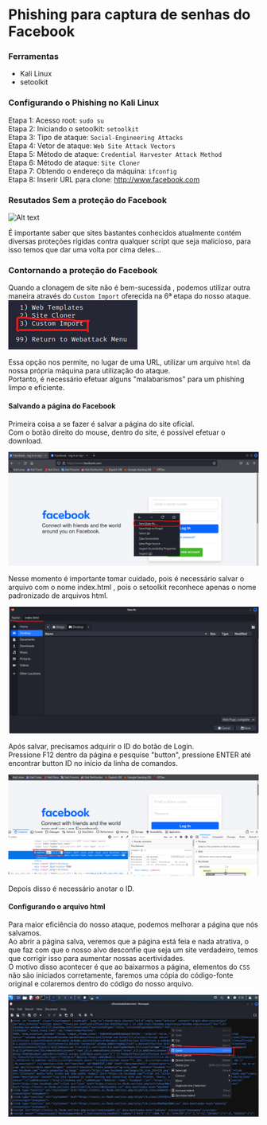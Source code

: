 # Phishing para captura de senhas do Facebook

### Ferramentas

- Kali Linux
- setoolkit

### Configurando o Phishing no Kali Linux

Etapa 1: Acesso root: ``` sudo su ```  
Etapa 2: Iniciando o setoolkit: ``` setoolkit ```  
Etapa 3: Tipo de ataque: ``` Social-Engineering Attacks ```  
Etapa 4: Vetor de ataque: ``` Web Site Attack Vectors ```  
Etapa 5: Método de ataque: ```Credential Harvester Attack Method ```  
Etapa 6: Método de ataque: ``` Site Cloner ```  
Etapa 7: Obtendo o endereço da máquina: ``` ifconfig ```  
Etapa 8: Inserir URL para clone: http://www.facebook.com  

### Resutados Sem a proteção do Facebook

![Alt text](./passwd.png "Optional title")

É importante saber que sites bastantes conhecidos atualmente contém diversas proteções rígidas contra qualquer script que seja malicioso, para isso temos que dar uma volta por cima deles...  
### Contornando a proteção do Facebook

Quando a clonagem de site não é bem-sucessida , podemos utilizar outra maneira através do ``` Custom Import ``` oferecida na 6ª etapa do nosso ataque.  
![Alt text](./Custom_Import.png "Optional title")

Essa opção nos permite, no lugar de uma URL, utilizar um arquivo ``` html ``` da nossa própria máquina para utilização do ataque.  
Portanto, é necessário efetuar alguns "malabarismos" para um phishing limpo e eficiente.  

#### Salvando a página do Facebook

Primeira coisa a se fazer é salvar a página do site oficial.  
Com o botão direito do mouse, dentro do site, é possível efetuar o download.  

![Alt text](./Save_Page.png "Optional title")

Nesse momento é importante tomar cuidado, pois é necessário salvar o arquivo com o nome index.html , pois o setoolkit reconhece apenas o nome padronizado de arquivos html.  

![Alt text](./Renaming.png "Optional title")

Após salvar, precisamos adquirir o ID do botão de Login.  
Pressione F12 dentro da página e pesquise "button", pressione ENTER até encontrar button ID no início da linha de comandos.  

![Alt text](./ID.png "Optional title")

Depois disso é necessário anotar o ID.  

#### Configurando o arquivo html

Para maior eficiência do nosso ataque, podemos melhorar a página que nós salvamos.  
Ao abrir a página salva, veremos que a página está feia e nada atrativa, o que faz com que o nosso alvo desconfie que seja um site verdadeiro, temos que corrigir isso para aumentar nossas acertividades.  
O motivo disso acontecer é que ao baixarmos a página, elementos do ``` CSS ``` não são iniciados corretamente, faremos uma cópia do código-fonte original e colaremos dentro do código do nosso arquivo.  

![Alt text](./Paste.png "Optional title")

